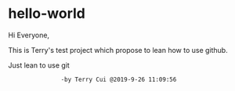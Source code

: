 # hello-world
Hi Everyone,

This is Terry's test project which propose to lean how to use github.

Just lean to use git

                   -by Terry Cui @2019-9-26 11:09:56
